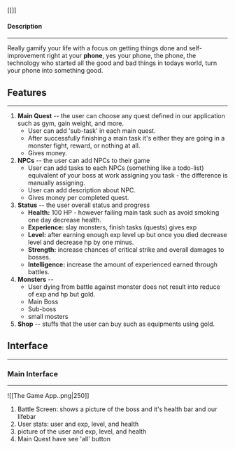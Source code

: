[[]]
#### Description
---
Really gamify your life with a focus on getting things done and self-improvement right at your **phone**, yes your phone, the phone, the technology who started all the good and bad things in todays world, turn your phone into something good.
## Features
---
1. **Main Quest** -- the user can choose any quest defined in our application such as gym, gain weight, and more.
	- User can add 'sub-task' in each main quest.
	- After successfully finishing a main task it's either they are going in a monster fight, reward, or nothing at all.
	- Gives money.
2. **NPCs** -- the user can add NPCs to their game
	- User can add tasks to each NPCs (something like a todo-list) equivalent of your boss at work assigning you task - the difference is manually assigning.
	- User can add description about NPC.
	- Gives money per completed quest.
3. **Status** -- the user overall status and progress
	- **Health:** 100 HP - however failing main task such as avoid smoking one day decrease health.
	- **Experience:** slay monsters, finish tasks (quests) gives exp 
	- **Level:** after earning enough exp level up but once you died decrease level and decrease hp by one minus.
	- **Strength:** increase chances of critical strike and overall damages to bosses.
	- **Intelligence:** increase the amount of experienced earned through battles.
4. **Monsters** -- 
	- User dying from battle against monster does not result into reduce of exp and hp but gold.
	- Main Boss
	- Sub-boss
	- small mosters
5. **Shop** -- stuffs that the user can buy such as equipments using gold.

## Interface
---
### Main Interface
---

![[The Game App..png|250]]

1. Battle Screen: shows a picture of the boss and it's health bar and our lifebar
2. User stats: user and exp, level, and health
3. picture of the user and exp, level, and health
4. Main Quest have see 'all' button
